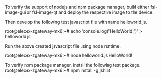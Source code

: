 To verify the support of nodejs and npm package manager, build either fsl-image-gui or fsl-image-qt and deploy the respective image to the device.

Then develop the following test javascript file with name helloworld.js.

root@elecex-zgateway-mx6:~# echo 'console.log("HelloWorld!")' > helloworld.js

Run the above created javascript file using node runtime.

root@elecex-zgateway-mx6:~# node helloworld.js
HelloWorld!

To verify npm package manager, install the following test package.
root@elecex-zgateway-mx6:~# npm install -g jshint

